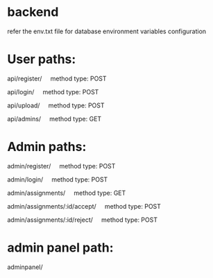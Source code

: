# backend

refer the env.txt file for database environment variables configuration

# User paths:

api/register/$~~~~~$method type: POST

api/login/$~~~~~$method type: POST

api/upload/$~~~~~$method type: POST

api/admins/$~~~~~$method type: GET


# Admin paths:

admin/register/$~~~~~$method type: POST

admin/login/$~~~~~$method type: POST

admin/assignments/$~~~~~$method type: GET

admin/assignments/:id/accept/$~~~~~$method type: POST

admin/assignments/:id/reject/$~~~~~$method type: POST


# admin panel path: 

adminpanel/
